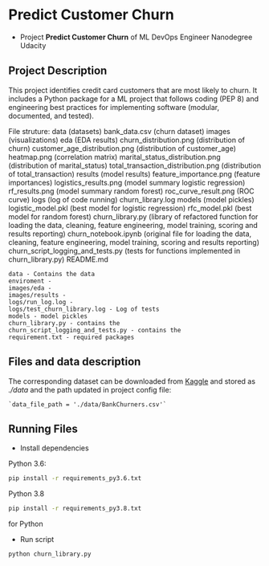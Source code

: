 # Predict Customer Churn

- Project **Predict Customer Churn** of ML DevOps Engineer Nanodegree Udacity

## Project Description
This project identifies credit card customers that are most likely to churn. It includes a Python package for a ML project that follows coding (PEP 8) and engineering best practices for implementing software (modular, documented, and tested).

File struture: 
    data (datasets)
        bank_data.csv (churn dataset)
    images (visualizations)
        eda (EDA results)
            churn_distribution.png (distribution of churn)
            customer_age_distribution.png (distribution of customer_age)
            heatmap.png (correlation matrix)
            marital_status_distribution.png (distribution of marital_status)
            total_transaction_distribution.png (distribution of total_transaction)
        results (model results)
            feature_importance.png (feature importances)
            logistics_results.png (model summary logistic regression)
            rf_results.png (model summary random forest)
            roc_curve_result.png (ROC curve)
    logs (log of code running)
        churn_library.log
    models (model pickles)
        logistic_model.pkl (best model for logistic regression)
        rfc_model.pkl (best model for random forest)
    churn_library.py (library of refactored function for loading the data, cleaning, feature engineering, model training, scoring and results reporting)
    churn_notebook.ipynb (original file for loading the data, cleaning, feature engineering, model training, scoring and results reporting)
    churn_script_logging_and_tests.py (tests for functions implemented in churn_library.py)
    README.md


    data - Contains the data
    enviroment - 
    images/eda - 
    images/results - 
    logs/run_log.log - 
    logs/test_churn_library.log - Log of tests
    models - model pickles
    churn_library.py - contains the 
    churn_script_logging_and_tests.py - contains the 
    requirement.txt - required packages


## Files and data description
The corresponding dataset can be downloaded from [Kaggle](https://www.kaggle.com/datasets/sakshigoyal7/credit-card-customers) and stored as *./data* and the path updated in project config file:

    `data_file_path = './data/BankChurners.csv'`

## Running Files
* Install dependencies

Python 3.6:
```bash
pip install -r requirements_py3.6.txt
```

Python 3.8
```bash
pip install -r requirements_py3.8.txt
```

for Python 

* Run script

```bash
python churn_library.py
```
